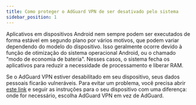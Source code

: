 ```yaml
---
title: Como proteger o AdGuard VPN de ser desativado pelo sistema
sidebar_position: 1
---
```


Aplicativos em dispositivos Android nem sempre podem ser executados de forma estável em segundo plano por vários motivos, que podem variar dependendo do modelo do dispositivo. Isso geralmente ocorre devido à função de otimização do sistema operacional Android, ou o chamado "modo de economia de bateria". Nesses casos, o sistema fecha os aplicativos para reduzir a necessidade de processamento e liberar RAM.

Se o AdGuard VPN estiver desabilitado em seu dispositivo, seus dados pessoais ficarão vulneráveis. Para evitar um problema, você precisa abrir [este link](https://adguard.com/kb/adguard-for-android/solving-problems/background-work/) e seguir as instruções para o seu dispositivo com uma diferença: onde for necessário, escolha AdGuard VPN em vez de AdGuard.
